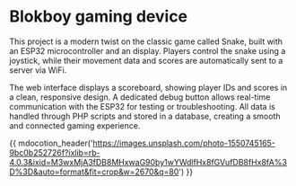 # Blokboy gaming device

This project is a modern twist on the classic game called Snake, built with an ESP32 microcontroller and an display. Players control the snake using a joystick, while their movement data and scores are automatically sent to a server via WiFi.

The web interface displays a scoreboard, showing player IDs and scores in a clean, responsive design. A dedicated debug button allows real-time communication with the ESP32 for testing or troubleshooting. All data is handled through PHP scripts and stored in a database, creating a smooth and connected gaming experience.

{{ mdocotion_header('https://images.unsplash.com/photo-1550745165-9bc0b252726f?ixlib=rb-4.0.3&ixid=M3wxMjA3fDB8MHxwaG90by1wYWdlfHx8fGVufDB8fHx8fA%3D%3D&auto=format&fit=crop&w=2670&q=80') }}